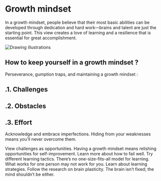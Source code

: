 # Growth mindset
In a growth mindset, people believe that their most basic abilities can be developed through dedication and hard work—brains and talent are just the starting point. This view creates a love of learning and a resilience that is essential for great accomplishment.

![Drawing illustrations ](https://www.nexus-education.com/wp-content/uploads/2019/06/continuum.png)

##  How to keep yourself in a growth mindset ?
Perseverance, gumption traps, and maintaining a growth mindset :

  ## .1. Challenges
  
 ## .2. Obstacles
  
 ## .3. Effort
  

 Acknowledge and embrace imperfections.
 Hiding from your weaknesses means you’ll never overcome them.

 View challenges as opportunities.
 Having a growth mindset means relishing opportunities for self-improvement. Learn more about how to fail well.
 Try different learning tactics.
 There’s no one-size-fits-all model for learning. What works for one person may not work for you. Learn about learning strategies.
 Follow the research on brain plasticity.
 The brain isn’t fixed; the mind shouldn’t be either.



